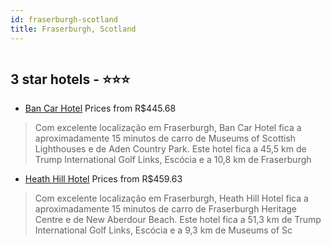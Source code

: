 ```yaml
---
id: fraserburgh-scotland
title: Fraserburgh, Scotland
---
```


<center><img src="https://i.travelapi.com/hotels/29000000/28760000/28757300/28757271/bc0293e6_z.jpg" alt="" /></center>


##  3 star hotels - ⭐️⭐️⭐️

-    [Ban Car Hotel](https://www.hurb.com/br/aud/https://www.hurb.com/br/hotels/fraserburgh/ban-car-hotel-HT-NV1J?cmp=18055) Prices from R$445.68
   > Com excelente localização em Fraserburgh, Ban Car Hotel fica a aproximadamente 15 minutos de carro de Museums of Scottish Lighthouses e de Aden Country Park.  Este hotel fica a 45,5 km de Trump International Golf Links, Escócia e a 10,8 km de Fraserburgh 
-    [Heath Hill Hotel](https://www.hurb.com/br/aud/https://www.hurb.com/br/hotels/fraserburgh/heath-hill-hotel-HT-GQCT?cmp=18055) Prices from R$459.63
   > Com excelente localização em Fraserburgh, Heath Hill Hotel fica a aproximadamente 15 minutos de carro de Fraserburgh Heritage Centre e de New Aberdour Beach.  Este hotel fica a 51,3 km de Trump International Golf Links, Escócia e a 9,3 km de Museums of Sc
